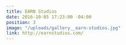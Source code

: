 ```yaml
---
title: EARN Studios
date: 2016-10-05 17:23:00 -04:00
position: 3
image: "/uploads/gallery__earn-studios.jpg"
link: http://earnstudios.com/
---
```


